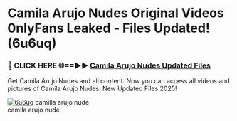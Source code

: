# Camila Arujo Nudes Original Videos 0nlyFans Leaked - Files Updated! (6u6uq)

<h3>🔴 CLICK HERE 🌐==►► <a href="https://tinyurl.com/yc6ubb5a" rel="nofollow">Camila Arujo Nudes Updated Files</a></h3>

Get Camila Arujo Nudes and all content. Now you can access all videos and pictures of Camila Arujo Nudes. New Updated Files 2025!

[![6u6uq](https://i.imgur.com/7eu0CRL.gif)](https://tinyurl.com/yc6ubb5a)
camilla arujo nude<br>
camila arujo nude